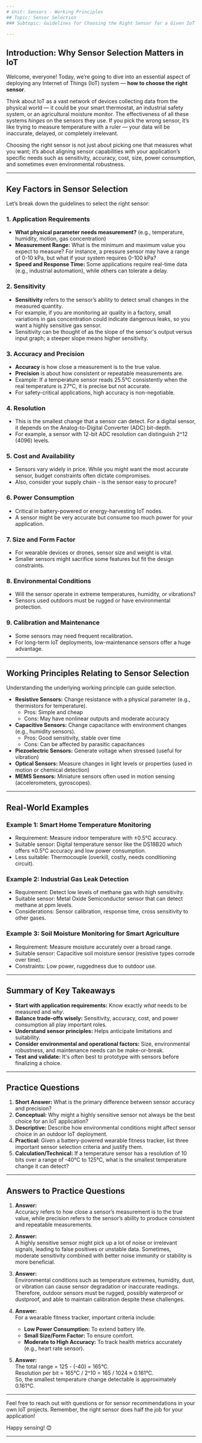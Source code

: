 ```yaml
---
# Unit: Sensors - Working Principles  
## Topic: Sensor Selection  
### Subtopic: Guidelines for Choosing the Right Sensor for a Given IoT Application

---
```


## Introduction: Why Sensor Selection Matters in IoT

Welcome, everyone! Today, we’re going to dive into an essential aspect of deploying any Internet of Things (IoT) system — **how to choose the right sensor**.

Think about IoT as a vast network of devices collecting data from the physical world — it could be your smart thermostat, an industrial safety system, or an agricultural moisture monitor. The effectiveness of all these systems *hinges* on the sensors they use. If you pick the wrong sensor, it’s like trying to measure temperature with a ruler — your data will be inaccurate, delayed, or completely irrelevant.

Choosing the right sensor is not just about picking one that measures what you want; it’s about aligning sensor capabilities with your application’s specific needs such as sensitivity, accuracy, cost, size, power consumption, and sometimes even environmental robustness.

---

## Key Factors in Sensor Selection

Let’s break down the guidelines to select the right sensor:

### 1. Application Requirements
- **What physical parameter needs measurement?** (e.g., temperature, humidity, motion, gas concentration)
- **Measurement Range:** What is the minimum and maximum value you expect to measure? For instance, a pressure sensor may have a range of 0-10 kPa, but what if your system requires 0-100 kPa?
- **Speed and Response Time:** Some applications require real-time data (e.g., industrial automation), while others can tolerate a delay.
  
### 2. Sensitivity
- **Sensitivity** refers to the sensor’s ability to detect small changes in the measured quantity.
- For example, if you are monitoring air quality in a factory, small variations in gas concentration could indicate dangerous leaks, so you want a highly sensitive gas sensor.
- Sensitivity can be thought of as the slope of the sensor's output versus input graph; a steeper slope means higher sensitivity.

### 3. Accuracy and Precision
- **Accuracy** is how close a measurement is to the true value.
- **Precision** is about how consistent or repeatable measurements are.
- Example: If a temperature sensor reads 25.5°C consistently when the real temperature is 27°C, it is precise but not accurate.
- For safety-critical applications, high accuracy is non-negotiable.

### 4. Resolution
- This is the smallest change that a sensor can detect. For a digital sensor, it depends on the Analog-to-Digital Converter (ADC) bit-depth.
- For example, a sensor with 12-bit ADC resolution can distinguish 2^12 (4096) levels.

### 5. Cost and Availability
- Sensors vary widely in price. While you might want the most accurate sensor, budget constraints often dictate compromises.
- Also, consider your supply chain - is the sensor easy to procure?

### 6. Power Consumption
- Critical in battery-powered or energy-harvesting IoT nodes.
- A sensor might be very accurate but consume too much power for your application.

### 7. Size and Form Factor
- For wearable devices or drones, sensor size and weight is vital.
- Smaller sensors might sacrifice some features but fit the design constraints.

### 8. Environmental Conditions
- Will the sensor operate in extreme temperatures, humidity, or vibrations?
- Sensors used outdoors must be rugged or have environmental protection.

### 9. Calibration and Maintenance
- Some sensors may need frequent recalibration.
- For long-term IoT deployments, low-maintenance sensors offer a huge advantage.

---

## Working Principles Relating to Sensor Selection

Understanding the underlying working principle can guide selection.

- **Resistive Sensors:** Change resistance with a physical parameter (e.g., thermistors for temperature).
  - Pros: Simple and cheap
  - Cons: May have nonlinear outputs and moderate accuracy
- **Capacitive Sensors:** Change capacitance with environment changes (e.g., humidity sensors).
  - Pros: Good sensitivity, stable over time
  - Cons: Can be affected by parasitic capacitances
- **Piezoelectric Sensors:** Generate voltage when stressed (useful for vibration)
- **Optical Sensors:** Measure changes in light levels or properties (used in motion or chemical detection)
- **MEMS Sensors:** Miniature sensors often used in motion sensing (accelerometers, gyroscopes).

---

## Real-World Examples

### Example 1: Smart Home Temperature Monitoring
- Requirement: Measure indoor temperature with ±0.5°C accuracy.
- Suitable sensor: Digital temperature sensor like the DS18B20 which offers ±0.5°C accuracy and low power consumption.
- Less suitable: Thermocouple (overkill, costly, needs conditioning circuit).

### Example 2: Industrial Gas Leak Detection
- Requirement: Detect low levels of methane gas with high sensitivity.
- Suitable sensor: Metal Oxide Semiconductor sensor that can detect methane at ppm levels.
- Considerations: Sensor calibration, response time, cross sensitivity to other gases.

### Example 3: Soil Moisture Monitoring for Smart Agriculture
- Requirement: Measure moisture accurately over a broad range.
- Suitable sensor: Capacitive soil moisture sensor (resistive types corrode over time).
- Constraints: Low power, ruggedness due to outdoor use.

---

## Summary of Key Takeaways

- **Start with application requirements:** Know exactly *what* needs to be measured and *why*.
- **Balance trade-offs wisely:** Sensitivity, accuracy, cost, and power consumption all play important roles.
- **Understand sensor principles:** Helps anticipate limitations and suitability.
- **Consider environmental and operational factors:** Size, environmental robustness, and maintenance needs can be make-or-break.
- **Test and validate:** It's often best to prototype with sensors before finalizing a choice.

---

## Practice Questions

1. **Short Answer:** What is the primary difference between sensor accuracy and precision?
2. **Conceptual:** Why might a highly sensitive sensor not always be the best choice for an IoT application?
3. **Descriptive:** Describe how environmental conditions might affect sensor choice in an outdoor IoT deployment.
4. **Practical:** Given a battery-powered wearable fitness tracker, list three important sensor selection criteria and justify them.
5. **Calculation/Technical:** If a temperature sensor has a resolution of 10 bits over a range of -40°C to 125°C, what is the smallest temperature change it can detect?

---

## Answers to Practice Questions

1. **Answer:**  
   Accuracy refers to how close a sensor’s measurement is to the true value, while precision refers to the sensor’s ability to produce consistent and repeatable measurements.

2. **Answer:**  
   A highly sensitive sensor might pick up a lot of noise or irrelevant signals, leading to false positives or unstable data. Sometimes, moderate sensitivity combined with better noise immunity or stability is more beneficial.

3. **Answer:**  
   Environmental conditions such as temperature extremes, humidity, dust, or vibration can cause sensor degradation or inaccurate readings. Therefore, outdoor sensors must be rugged, possibly waterproof or dustproof, and able to maintain calibration despite these challenges.

4. **Answer:**  
   For a wearable fitness tracker, important criteria include:
   - **Low Power Consumption:** To extend battery life.
   - **Small Size/Form Factor:** To ensure comfort.
   - **Moderate to High Accuracy:** To track health metrics accurately (e.g., heart rate sensor).

5. **Answer:**  
   The total range = 125 - (-40) = 165°C.  
   Resolution per bit = 165°C / 2^10 = 165 / 1024 ≈ 0.161°C.  
   So, the smallest temperature change detectable is approximately 0.161°C.

---

Feel free to reach out with questions or for sensor recommendations in your own IoT projects. Remember, the right sensor does half the job for your application!

Happy sensing! 😊

---
